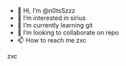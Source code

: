 - 👋 Hi, I’m @n0tsSzzz
- 👀 I’m interested in sirius
- 🌱 I’m currently learning git
- 💞️ I’m looking to collaborate on repo
- 📫 How to reach me 
zxc
<!---
n0tsSzzz/n0tsSzzz is a ✨ special ✨ repository because its `README.md` (this file) appears on your GitHub profile.
You can click the Preview link to take a look at your changes.
--->
zxc
